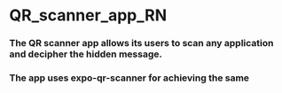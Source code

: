 # QR_scanner_app_RN

### The QR scanner app allows its users to scan any application and decipher the hidden message.
### The app uses expo-qr-scanner for achieving the same
